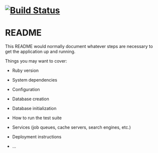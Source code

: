 # [![Build Status](https://travis-ci.org/keita-hino/slack-bot.svg?branch=master)](https://travis-ci.org/keita-hino/slack-bot)
# README

This README would normally document whatever steps are necessary to get the
application up and running.

Things you may want to cover:

* Ruby version

* System dependencies

* Configuration

* Database creation

* Database initialization

* How to run the test suite

* Services (job queues, cache servers, search engines, etc.)

* Deployment instructions

* ...
